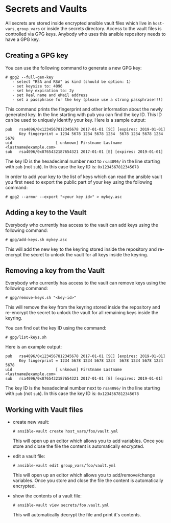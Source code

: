 Secrets and Vaults
==================

All secrets are stored inside encrypted ansible vault files which live in
`host-vars`, `group_vars` or inside the secrets directory.
Access to the vault files is controlled via GPG keys. Anybody who uses this
ansible repository needs to have a GPG key.


Creating a GPG key
------------------

You can use the following command to generate a new GPG key:

```
# gpg2 --full-gen-key
   - select "RSA and RSA" as kind (should be option: 1)
   - set keysize to: 4096
   - set key expiration to: 2y
   - set Real name and eMail address
   - set a passphrase for the key (please use a strong passphrase!!!)
```

This command prints the fingerprint and other information about the newly
generated key. In the line starting with pub you can find the key ID. This
ID can be used to uniquely identify your key. Here is a sample output:

```
pub   rsa4096/0x1234567812345678 2017-01-01 [SC] [expires: 2019-01-01]
      Key fingerprint = 1234 5678 1234 5678 1234  5678 1234 5678 1234 5678
uid                   [ unknown] Firstname Lastname <lastname@example.com>
sub   rsa4096/0x8765432187654321 2017-01-01 [E] [expires: 2019-01-01]
```

The key ID is the hexadecimal number next to ```rsa4096/``` in the line
starting with ```pub``` (not ```sub```). In this case the key ID is: ```0x1234567812345678```

In order to add your key to the list of keys which can read the ansible vault
you first need to export the public part of your key using the following
command:

```
# gpg2 --armor --export "<your key id>" > mykey.asc
```



Adding a key to the Vault
-------------------------

Everybody who currently has access to the vault can add keys using the
following command:

```
# gpg/add-keys.sh mykey.asc
```

This will add the new key to the keyring stored inside the repository and
re-encrypt the secret to unlock the vault for all keys inside the keyring.



Removing a key from the Vault
-----------------------------

Everybody who currently has access to the vault can remove keys using the
following command:

```
# gpg/remove-keys.sh "<key-id>"
```

This will remove the key from the keyring stored inside the repository and
re-encrypt the secret to unlock the vault for all remaining keys inside the
keyring.

You can find out the key ID using the command:

```
# gpg/list-keys.sh
```

Here is an example output:

```
pub   rsa4096/0x1234567812345678 2017-01-01 [SC] [expires: 2019-01-01]
      Key fingerprint = 1234 5678 1234 5678 1234  5678 1234 5678 1234 5678
uid                   [ unknown] Firstname Lastname <lastname@example.com>
sub   rsa4096/0x8765432187654321 2017-01-01 [E] [expires: 2019-01-01]
```

The key ID is the hexadecimal number next to ```rsa4096/``` in the line
starting with ```pub``` (not ```sub```). In this case the key ID is: ```0x1234567812345678```



Working with Vault files
------------------------

 * create new vault:
   ```
   # ansible-vault create host_vars/foo/vault.yml
   ```
   This will open up an editor which allows you to add variables. Once you
   store and close the file the content is automatically encrypted.

 * edit a vault file:
   ```
   # ansible-vault edit group_vars/foo/vault.yml
   ```
   This will open up an editor which allows you to add/remove/change variables.
   Once you store and close the file the content is automatically encrypted.

 * show the contents of a vault file:
   ```
   # ansible-vault view secrets/foo.vault.yml
   ```
   This will automatically decrypt the file and print it's contents.
